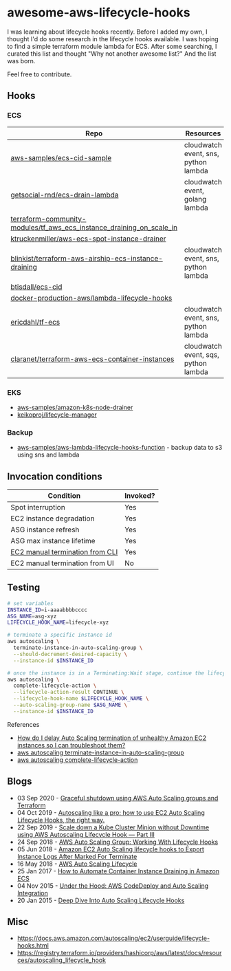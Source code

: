 # awesome-aws-lifecycle-hooks

I was learning about lifecycle hooks recently. Before I added my own, I thought I'd do some research in the lifecycle hooks available. I was hoping to find a simple terraform module lambda for ECS. After some searching, I curated this list and thought "Why not another awesome list?" And the list was born.

Feel free to contribute.

## Hooks

### ECS

| Repo                       | Resources | Provisioner |
| ------------------------------- | -------- | -------- |
| [aws-samples/ecs-cid-sample](https://github.com/aws-samples/ecs-cid-sample) | cloudwatch event, sns, python lambda | cloudformation |
| [getsocial-rnd/ecs-drain-lambda](https://github.com/getsocial-rnd/ecs-drain-lambda) | cloudwatch event, golang lambda | sls |
| [terraform-community-modules/tf_aws_ecs_instance_draining_on_scale_in](https://github.com/terraform-community-modules/tf_aws_ecs_instance_draining_on_scale_in) | |
| [ktruckenmiller/aws-ecs-spot-instance-drainer](https://github.com/ktruckenmiller/aws-ecs-spot-instance-drainer) | |
| [blinkist/terraform-aws-airship-ecs-instance-draining](https://github.com/blinkist/terraform-aws-airship-ecs-instance-draining) | cloudwatch event, sns, python lambda | terraform |
| [btisdall/ecs-cid](https://github.com/btisdall/ecs-cid) | |
| [docker-production-aws/lambda-lifecycle-hooks](https://github.com/docker-production-aws/lambda-lifecycle-hooks/tree/final) | |
| [ericdahl/tf-ecs](https://github.com/ericdahl/tf-ecs) | cloudwatch event, sns, python lambda | terraform |
| [claranet/terraform-aws-ecs-container-instances](https://github.com/claranet/terraform-aws-ecs-container-instances) | cloudwatch event, sqs, python lambda |  terraform |

### EKS

* [aws-samples/amazon-k8s-node-drainer](https://github.com/aws-samples/amazon-k8s-node-drainer)
* [keikoproj/lifecycle-manager](https://github.com/keikoproj/lifecycle-manager)

### Backup

* [aws-samples/aws-lambda-lifecycle-hooks-function](https://github.com/aws-samples/aws-lambda-lifecycle-hooks-function) - backup data to s3 using sns and lambda

## Invocation conditions

| Condition                       | Invoked? |
| ------------------------------- | -------- |
| Spot interruption               | Yes |
| EC2 instance degradation        | Yes |
| ASG instance refresh            | Yes |
| ASG max instance lifetime       | Yes |
| [EC2 manual termination from CLI](https://docs.aws.amazon.com/cli/latest/reference/autoscaling/terminate-instance-in-auto-scaling-group.html) | Yes |
| EC2 manual termination from UI  | No |

## Testing

```bash
# set variables
INSTANCE_ID=i-aaaabbbbcccc
ASG_NAME=asg-xyz
LIFECYCLE_HOOK_NAME=lifecycle-xyz

# terminate a specific instance id
aws autoscaling \
  terminate-instance-in-auto-scaling-group \
  --should-decrement-desired-capacity \
  --instance-id $INSTANCE_ID

# once the instance is in a Terminating:Wait stage, continue the lifecycle
aws autoscaling \
  complete-lifecycle-action \
  --lifecycle-action-result CONTINUE \
  --lifecycle-hook-name $LIFECYCLE_HOOK_NAME \
  --auto-scaling-group-name $ASG_NAME \
  --instance-id $INSTANCE_ID
```

References
* [ How do I delay Auto Scaling termination of unhealthy Amazon EC2 instances so I can troubleshoot them?](https://aws.amazon.com/premiumsupport/knowledge-center/auto-scaling-delay-termination/)
* [aws autoscaling terminate-instance-in-auto-scaling-group](https://docs.aws.amazon.com/cli/latest/reference/autoscaling/terminate-instance-in-auto-scaling-group.html)
* [aws autoscaling complete-lifecycle-action](https://docs.aws.amazon.com/cli/latest/reference/autoscaling/complete-lifecycle-action.html)

## Blogs

* 03 Sep 2020 - [Graceful shutdown using AWS Auto Scaling groups and Terraform](https://circleci.com/blog/graceful-shutdown-using-aws/)
* 04 Oct 2019 - [Autoscaling like a pro: how to use EC2 Auto Scaling Lifecycle Hooks, the right way.](https://medium.com/proud2becloud/autoscaling-like-a-pro-how-to-use-ec2-auto-scaling-lifecycle-hooks-the-right-way-da7ef4448a03)
* 22 Sep 2019 - [Scale down a Kube Cluster Minion without Downtime using AWS Autoscaling Lifecycle Hook — Part III](https://www.powerupcloud.com/bscale-down-a-kube-cluster-minion-without-downtime-using-aws-autoscaling-lifecycle-hook-part-3/)
* 24 Sep 2018 - [AWS Auto Scaling Group: Working With Lifecycle Hooks](https://dzone.com/articles/aws-auto-scaling-group-working-with-lifecycle-hook)
* 05 Jun 2018 - [Amazon EC2 Auto Scaling lifecycle hooks to Export Instance Logs After Marked For Terminate](https://blog.fourninecloud.com/auto-scaling-lifecycle-hooks-to-export-server-logs-when-instance-terminating-58e06d7c0d6a)
* 16 May 2018 - [AWS Auto Scaling Lifecycle](https://jayendrapatil.com/aws-auto-scaling-lifecycle/)
* 25 Jan 2017 - [How to Automate Container Instance Draining in Amazon ECS](https://aws.amazon.com/blogs/compute/how-to-automate-container-instance-draining-in-amazon-ecs/)
* 04 Nov 2015 - [Under the Hood: AWS CodeDeploy and Auto Scaling Integration](https://aws.amazon.com/blogs/devops/under-the-hood-aws-codedeploy-and-auto-scaling-integration/)
* 20 Jan 2015 - [Deep Dive Into Auto Scaling Lifecycle Hooks](https://www.rightbrainnetworks.com/2015/01/20/deep-dive-into-auto-scaling-lifecycle-hooks/)

## Misc

* https://docs.aws.amazon.com/autoscaling/ec2/userguide/lifecycle-hooks.html
* https://registry.terraform.io/providers/hashicorp/aws/latest/docs/resources/autoscaling_lifecycle_hook
